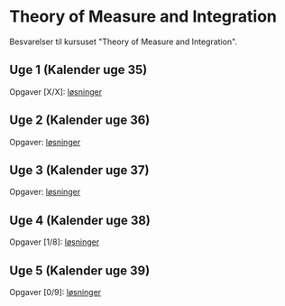 # Theory of Measure and Integration
Besvarelser til kursuset "Theory of Measure and Integration".

## Uge 1 (Kalender uge 35)
Opgaver [X/X]: [løsninger]()

## Uge 2 (Kalender uge 36)
Opgaver: [løsninger]()

## Uge 3 (Kalender uge 37)
Opgaver: [løsninger]()

## Uge 4 (Kalender uge 38)
Opgaver [1/8]: [løsninger](https://github.com/ValdemarOtte/Theory-of-Measure-and-Integration/blob/main/TØ/week_4/week_4.pdf)

## Uge 5 (Kalender uge 39)
Opgaver [0/9]: [løsninger](https://github.com/ValdemarOtte/Theory-of-Measure-and-Integration/blob/main/TØ/week_5/week_5.pdf)

